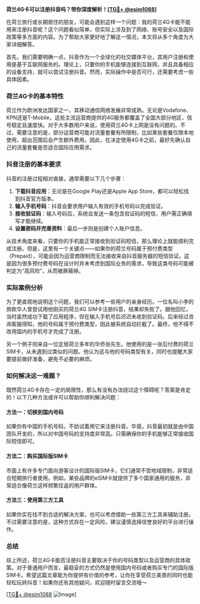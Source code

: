 **荷兰4G卡可以注册抖音吗？带你深度解析！[[TG💪+ @esim1088](https://t.me/s/esim1088)]**

在荷兰旅行或长期居住的朋友，可能会遇到这样一个问题：我的荷兰4G卡能不能用来注册抖音呢？这个问题看似简单，但实际上涉及到了网络、账号安全以及国际政策等多方面的内容。为了帮助大家更好地了解这一情况，本文将从多个角度为大家详细解答。

首先，我们需要明确一点，抖音作为一个全球化的社交媒体平台，其用户注册和使用是基于互联网服务的。理论上，只要你的手机能够连接到互联网，并且具备相应的设备支持，就可以尝试注册抖音。然而，实际操作中是否可行，还需要考虑一些具体因素。

### 荷兰4G卡的基本特性

荷兰作为欧洲发达国家之一，其移动通信网络发展非常成熟。无论是Vodafone、KPN还是T-Mobile，这些主流运营商提供的4G服务都覆盖了全国大部分地区，信号稳定且速度快。对于大多数用户来说，使用荷兰4G卡上网是没有问题的。不过，需要注意的是，部分运营商可能对流量套餐有所限制，比如某些套餐仅限本地使用，超出范围后会产生额外费用。因此，在决定使用4G卡之前，最好先确认自己的流量套餐是否适合国际应用需求。

### 抖音注册的基本要求

抖音的注册过程相对直接，通常需要以下几个步骤：

1. **下载抖音应用**：无论是在Google Play还是Apple App Store，都可以轻松找到抖音官方版本。
2. **输入手机号码**：抖音会要求用户输入有效的手机号码以完成验证。
3. **接收验证码**：输入号码后，系统会发送一条包含验证码的短信，用户需正确填写才能继续。
4. **设置密码并完善资料**：最后一步则是创建个人账户信息。

从技术角度来看，只要你的手机能正常接收到验证码短信，那么理论上就能顺利完成注册。但是，这里有一个关键点——如果你的荷兰号码属于预付费类型（Prepaid），可能会因为运营商限制而无法接收来自抖音服务器的短信验证。这是因为很多预付费号码在设计时并未考虑到国际业务的需求，导致这类号码可能被判定为“高风险”，从而被屏蔽掉。

### 实际案例分析

为了更直观地说明这个问题，我们可以参考一些用户的亲身经历。一位名叫小李的旅欧华人曾尝试用他刚买的荷兰4G SIM卡注册抖音，结果却失败了。据他回忆，当时虽然成功下载了应用程序，但在输入手机号后迟迟未收到验证码。后来经过咨询客服得知，他的号码属于预付费类型，因此被系统自动拦截了。最终，他不得不改用国内的手机号才完成了注册。

另一个例子则来自一位定居荷兰多年的华侨张先生。他使用的是一张后付费的荷兰SIM卡，从未遇到过类似的问题。他认为这与他的号码类型有关，同时也提醒大家要提前做好准备，避免不必要的麻烦。

### 如何解决这一难题？

既然荷兰4G卡存在一定的局限性，那么有没有办法绕过这个障碍呢？答案是肯定的！以下几种方法或许可以帮助你顺利解决问题：

#### 方法一：切换到国内号码
如果你有中国的手机号码，不妨试着用它来注册抖音。毕竟，抖音最初就是由中国团队开发的，所以对中国号码的支持度非常高。只需确保你的手机能够正常接收国际短信即可。

#### 方法二：购买国际版SIM卡
市面上有许多专门面向游客设计的国际版SIM卡，它们通常不受地域限制，非常适合短期旅行者使用。例如，某些品牌的eSIM卡就提供了多个国家通用的服务，非常适合像荷兰这样频繁往返的用户群体。

#### 方法三：使用第三方工具
如果你实在找不到合适的解决方案，也可以考虑借助一些第三方工具来辅助注册。不过需要注意的是，这种方式存在一定风险，建议谨慎选择信誉良好的平台进行操作。

### 总结

综上所述，荷兰4G卡能否注册抖音主要取决于你的号码类型以及运营商的具体政策。对于普通用户而言，最稳妥的方式仍然是使用国内号码或者购买专门的国际版SIM卡。希望这篇文章能为你提供有价值的参考，让你在享受荷兰美景的同时也能轻松玩转抖音！如果你还有其他疑问，欢迎随时留言交流哦～

[[TG💪+ @esim1088](https://t.me/s/esim1088) ![Image](https://i.postimg.cc/4NQfJmqS/Snipaste-2025-05-13-00-14-12.png)]